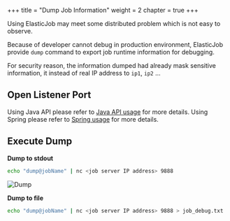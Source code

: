 +++ title = "Dump Job Information"
weight = 2 chapter = true +++

Using ElasticJob may meet some distributed problem which is not easy to observe.

Because of developer cannot debug in production environment, ElasticJob provide `dump` command to export job runtime
information for debugging.

For security reason, the information dumped had already mask sensitive information, it instead of real IP address
to `ip1`, `ip2` ...

## Open Listener Port

Using Java API please refer to [Java API usage](/en/user-manual/elasticjob-lite/usage/job-api/java-api) for more
details. Using Spring please refer to [Spring usage](/en/user-manual/elasticjob-lite/usage/job-api/spring-namespace) for
more details.

## Execute Dump

**Dump to stdout**

```bash
echo "dump@jobName" | nc <job server IP address> 9888
```

![Dump](https://shardingsphere.apache.org/elasticjob/current/img/dump/dump.jpg)

**Dump to file**

```bash
echo "dump@jobName" | nc <job server IP address> 9888 > job_debug.txt
```